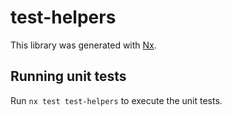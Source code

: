 # test-helpers

This library was generated with [Nx](https://nx.dev).


## Running unit tests

Run `nx test test-helpers` to execute the unit tests.

